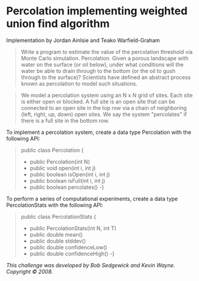 # Percolation implementing weighted union find algorithm
Implementation by Jordan Ainlsie and Teako Warfield-Graham

> Write a program to estimate the value of the percolation threshold via Monte Carlo simulation. Percolation. Given a porous landscape with water on the surface (or oil below), under what conditions will the water be able to drain through to the bottom (or the oil to gush through to the surface)? Scientists have defined an abstract process known as percolation to model such situations.

> We model a percolation system using an N­ x N grid of sites. Each site is either open or blocked. A full site is an open site that can be connected to an open site in the top row via a chain of neighboring (left, right, up, down) open sites. We say the system "percolates" if there is a full site in the bottom row.

To implement a percolation system, create a data type Percolation with the following API:
> public class Percolation {
> - public Percolation(int N) 
> - public void open(int i, int j)
> - public boolean isOpen(int i, int j) 
> - public boolean isFull(int i, int j) 
> - public boolean percolates()
>-}

To perform a series of computational experiments, create a data type PercolationStats with the following API:
> public class PercolationStats {
> - public PercolationStats(int N, int T)
> - public double mean()
> - public double stddev()
> - public double confidenceLow()
> - public double confidenceHigh()
>-}

*This challenge was developed by Bob Sedgewick and Kevin Wayne. Copyright © 2008.*